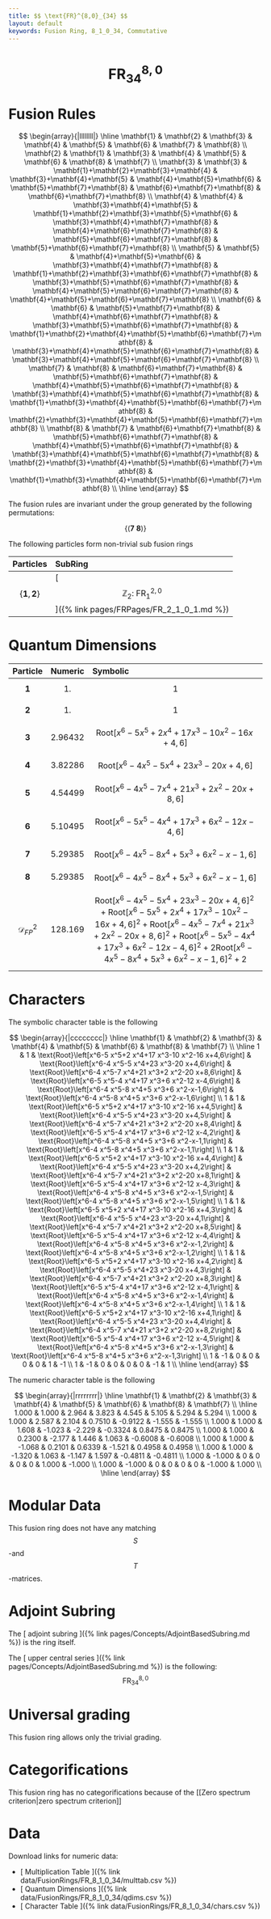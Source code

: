 ```yaml
---
title: $$ \text{FR}^{8,0}_{34} $$
layout: default
keywords: Fusion Ring, 8_1_0_34, Commutative
---
```

# $$ \text{FR}^{8,0}_{34} $$


# Fusion Rules

$$
\begin{array}{|llllllll|}
\hline
 \mathbf{1} & \mathbf{2} & \mathbf{3} & \mathbf{4} & \mathbf{5} & \mathbf{6} & \mathbf{7} & \mathbf{8} \\
 \mathbf{2} & \mathbf{1} & \mathbf{3} & \mathbf{4} & \mathbf{5} & \mathbf{6} & \mathbf{8} & \mathbf{7} \\
 \mathbf{3} & \mathbf{3} & \mathbf{1}+\mathbf{2}+\mathbf{3}+\mathbf{4} & \mathbf{3}+\mathbf{4}+\mathbf{5} & \mathbf{4}+\mathbf{5}+\mathbf{6} & \mathbf{5}+\mathbf{7}+\mathbf{8} & \mathbf{6}+\mathbf{7}+\mathbf{8} & \mathbf{6}+\mathbf{7}+\mathbf{8} \\
 \mathbf{4} & \mathbf{4} & \mathbf{3}+\mathbf{4}+\mathbf{5} & \mathbf{1}+\mathbf{2}+\mathbf{3}+\mathbf{5}+\mathbf{6} & \mathbf{3}+\mathbf{4}+\mathbf{7}+\mathbf{8} & \mathbf{4}+\mathbf{6}+\mathbf{7}+\mathbf{8} & \mathbf{5}+\mathbf{6}+\mathbf{7}+\mathbf{8} & \mathbf{5}+\mathbf{6}+\mathbf{7}+\mathbf{8} \\
 \mathbf{5} & \mathbf{5} & \mathbf{4}+\mathbf{5}+\mathbf{6} & \mathbf{3}+\mathbf{4}+\mathbf{7}+\mathbf{8} & \mathbf{1}+\mathbf{2}+\mathbf{3}+\mathbf{6}+\mathbf{7}+\mathbf{8} & \mathbf{3}+\mathbf{5}+\mathbf{6}+\mathbf{7}+\mathbf{8} & \mathbf{4}+\mathbf{5}+\mathbf{6}+\mathbf{7}+\mathbf{8} & \mathbf{4}+\mathbf{5}+\mathbf{6}+\mathbf{7}+\mathbf{8} \\
 \mathbf{6} & \mathbf{6} & \mathbf{5}+\mathbf{7}+\mathbf{8} & \mathbf{4}+\mathbf{6}+\mathbf{7}+\mathbf{8} & \mathbf{3}+\mathbf{5}+\mathbf{6}+\mathbf{7}+\mathbf{8} & \mathbf{1}+\mathbf{2}+\mathbf{4}+\mathbf{5}+\mathbf{6}+\mathbf{7}+\mathbf{8} & \mathbf{3}+\mathbf{4}+\mathbf{5}+\mathbf{6}+\mathbf{7}+\mathbf{8} & \mathbf{3}+\mathbf{4}+\mathbf{5}+\mathbf{6}+\mathbf{7}+\mathbf{8} \\
 \mathbf{7} & \mathbf{8} & \mathbf{6}+\mathbf{7}+\mathbf{8} & \mathbf{5}+\mathbf{6}+\mathbf{7}+\mathbf{8} & \mathbf{4}+\mathbf{5}+\mathbf{6}+\mathbf{7}+\mathbf{8} & \mathbf{3}+\mathbf{4}+\mathbf{5}+\mathbf{6}+\mathbf{7}+\mathbf{8} & \mathbf{1}+\mathbf{3}+\mathbf{4}+\mathbf{5}+\mathbf{6}+\mathbf{7}+\mathbf{8} & \mathbf{2}+\mathbf{3}+\mathbf{4}+\mathbf{5}+\mathbf{6}+\mathbf{7}+\mathbf{8} \\
 \mathbf{8} & \mathbf{7} & \mathbf{6}+\mathbf{7}+\mathbf{8} & \mathbf{5}+\mathbf{6}+\mathbf{7}+\mathbf{8} & \mathbf{4}+\mathbf{5}+\mathbf{6}+\mathbf{7}+\mathbf{8} & \mathbf{3}+\mathbf{4}+\mathbf{5}+\mathbf{6}+\mathbf{7}+\mathbf{8} & \mathbf{2}+\mathbf{3}+\mathbf{4}+\mathbf{5}+\mathbf{6}+\mathbf{7}+\mathbf{8} & \mathbf{1}+\mathbf{3}+\mathbf{4}+\mathbf{5}+\mathbf{6}+\mathbf{7}+\mathbf{8} \\
\hline
\end{array}
$$


The fusion rules are invariant under the group generated by the following permutations:

$$ \{(\mathbf{7} \  \mathbf{8})\} $$


The following particles form non-trivial sub fusion rings

| Particles | SubRing |
| :------ | :------ |
| $$ \{\mathbf{1},\mathbf{2}\} $$ | [ $$ \mathbb{Z}_2:\ \text{FR}^{2,0}_{1} $$ ]({% link pages/FRPages/FR_2_1_0_1.md %}) |

# Quantum Dimensions

| Particle | Numeric | Symbolic |
| :------ | :------ | :------ |
| $$ \mathbf{1} $$ | $$ 1. $$ | $$ 1 $$ |
| $$ \mathbf{2} $$ | $$ 1. $$ | $$ 1 $$ |
| $$ \mathbf{3} $$ | $$ 2.96432 $$ | $$ \text{Root}\left[x^6-5 x^5+2 x^4+17 x^3-10 x^2-16 x+4,6\right] $$ |
| $$ \mathbf{4} $$ | $$ 3.82286 $$ | $$ \text{Root}\left[x^6-4 x^5-5 x^4+23 x^3-20 x+4,6\right] $$ |
| $$ \mathbf{5} $$ | $$ 4.54499 $$ | $$ \text{Root}\left[x^6-4 x^5-7 x^4+21 x^3+2 x^2-20 x+8,6\right] $$ |
| $$ \mathbf{6} $$ | $$ 5.10495 $$ | $$ \text{Root}\left[x^6-5 x^5-4 x^4+17 x^3+6 x^2-12 x-4,6\right] $$ |
| $$ \mathbf{7} $$ | $$ 5.29385 $$ | $$ \text{Root}\left[x^6-4 x^5-8 x^4+5 x^3+6 x^2-x-1,6\right] $$ |
| $$ \mathbf{8} $$ | $$ 5.29385 $$ | $$ \text{Root}\left[x^6-4 x^5-8 x^4+5 x^3+6 x^2-x-1,6\right] $$ |
| $$ \mathcal{D}_{FP}^2 $$ | $$ 128.169 $$ | $$ \text{Root}\left[x^6-4 x^5-5 x^4+23 x^3-20 x+4,6\right]^2+\text{Root}\left[x^6-5 x^5+2 x^4+17 x^3-10 x^2-16 x+4,6\right]^2+\text{Root}\left[x^6-4 x^5-7 x^4+21 x^3+2 x^2-20 x+8,6\right]^2+\text{Root}\left[x^6-5 x^5-4 x^4+17 x^3+6 x^2-12 x-4,6\right]^2+2 \text{Root}\left[x^6-4 x^5-8 x^4+5 x^3+6 x^2-x-1,6\right]^2+2 $$ |

# Characters

The symbolic character table is the following

$$
\begin{array}{|cccccccc|}
\hline
 \mathbf{1} & \mathbf{2} & \mathbf{3} & \mathbf{4} & \mathbf{5} & \mathbf{6} & \mathbf{8} & \mathbf{7} \\
\hline
 1 & 1 & \text{Root}\left[x^6-5 x^5+2 x^4+17 x^3-10 x^2-16 x+4,6\right] & \text{Root}\left[x^6-4 x^5-5 x^4+23 x^3-20 x+4,6\right] & \text{Root}\left[x^6-4 x^5-7 x^4+21 x^3+2 x^2-20 x+8,6\right] & \text{Root}\left[x^6-5 x^5-4 x^4+17 x^3+6 x^2-12 x-4,6\right] & \text{Root}\left[x^6-4 x^5-8 x^4+5 x^3+6 x^2-x-1,6\right] & \text{Root}\left[x^6-4 x^5-8 x^4+5 x^3+6 x^2-x-1,6\right] \\
 1 & 1 & \text{Root}\left[x^6-5 x^5+2 x^4+17 x^3-10 x^2-16 x+4,5\right] & \text{Root}\left[x^6-4 x^5-5 x^4+23 x^3-20 x+4,5\right] & \text{Root}\left[x^6-4 x^5-7 x^4+21 x^3+2 x^2-20 x+8,4\right] & \text{Root}\left[x^6-5 x^5-4 x^4+17 x^3+6 x^2-12 x-4,2\right] & \text{Root}\left[x^6-4 x^5-8 x^4+5 x^3+6 x^2-x-1,1\right] & \text{Root}\left[x^6-4 x^5-8 x^4+5 x^3+6 x^2-x-1,1\right] \\
 1 & 1 & \text{Root}\left[x^6-5 x^5+2 x^4+17 x^3-10 x^2-16 x+4,4\right] & \text{Root}\left[x^6-4 x^5-5 x^4+23 x^3-20 x+4,2\right] & \text{Root}\left[x^6-4 x^5-7 x^4+21 x^3+2 x^2-20 x+8,1\right] & \text{Root}\left[x^6-5 x^5-4 x^4+17 x^3+6 x^2-12 x-4,3\right] & \text{Root}\left[x^6-4 x^5-8 x^4+5 x^3+6 x^2-x-1,5\right] & \text{Root}\left[x^6-4 x^5-8 x^4+5 x^3+6 x^2-x-1,5\right] \\
 1 & 1 & \text{Root}\left[x^6-5 x^5+2 x^4+17 x^3-10 x^2-16 x+4,3\right] & \text{Root}\left[x^6-4 x^5-5 x^4+23 x^3-20 x+4,1\right] & \text{Root}\left[x^6-4 x^5-7 x^4+21 x^3+2 x^2-20 x+8,5\right] & \text{Root}\left[x^6-5 x^5-4 x^4+17 x^3+6 x^2-12 x-4,4\right] & \text{Root}\left[x^6-4 x^5-8 x^4+5 x^3+6 x^2-x-1,2\right] & \text{Root}\left[x^6-4 x^5-8 x^4+5 x^3+6 x^2-x-1,2\right] \\
 1 & 1 & \text{Root}\left[x^6-5 x^5+2 x^4+17 x^3-10 x^2-16 x+4,2\right] & \text{Root}\left[x^6-4 x^5-5 x^4+23 x^3-20 x+4,3\right] & \text{Root}\left[x^6-4 x^5-7 x^4+21 x^3+2 x^2-20 x+8,3\right] & \text{Root}\left[x^6-5 x^5-4 x^4+17 x^3+6 x^2-12 x-4,1\right] & \text{Root}\left[x^6-4 x^5-8 x^4+5 x^3+6 x^2-x-1,4\right] & \text{Root}\left[x^6-4 x^5-8 x^4+5 x^3+6 x^2-x-1,4\right] \\
 1 & 1 & \text{Root}\left[x^6-5 x^5+2 x^4+17 x^3-10 x^2-16 x+4,1\right] & \text{Root}\left[x^6-4 x^5-5 x^4+23 x^3-20 x+4,4\right] & \text{Root}\left[x^6-4 x^5-7 x^4+21 x^3+2 x^2-20 x+8,2\right] & \text{Root}\left[x^6-5 x^5-4 x^4+17 x^3+6 x^2-12 x-4,5\right] & \text{Root}\left[x^6-4 x^5-8 x^4+5 x^3+6 x^2-x-1,3\right] & \text{Root}\left[x^6-4 x^5-8 x^4+5 x^3+6 x^2-x-1,3\right] \\
 1 & -1 & 0 & 0 & 0 & 0 & 1 & -1 \\
 1 & -1 & 0 & 0 & 0 & 0 & -1 & 1 \\
\hline
\end{array}
$$

The numeric character table is the following

$$
\begin{array}{|rrrrrrrr|}
\hline
 \mathbf{1} & \mathbf{2} & \mathbf{3} & \mathbf{4} & \mathbf{5} & \mathbf{6} & \mathbf{8} & \mathbf{7} \\
\hline
 1.000 & 1.000 & 2.964 & 3.823 & 4.545 & 5.105 & 5.294 & 5.294 \\
 1.000 & 1.000 & 2.587 & 2.104 & 0.7510 & -0.9122 & -1.555 & -1.555 \\
 1.000 & 1.000 & 1.608 & -1.023 & -2.229 & -0.3324 & 0.8475 & 0.8475 \\
 1.000 & 1.000 & 0.2300 & -2.177 & 1.446 & 1.063 & -0.6008 & -0.6008 \\
 1.000 & 1.000 & -1.068 & 0.2101 & 0.6339 & -1.521 & 0.4958 & 0.4958 \\
 1.000 & 1.000 & -1.320 & 1.063 & -1.147 & 1.597 & -0.4811 & -0.4811 \\
 1.000 & -1.000 & 0 & 0 & 0 & 0 & 1.000 & -1.000 \\
 1.000 & -1.000 & 0 & 0 & 0 & 0 & -1.000 & 1.000 \\
\hline
\end{array}
$$

# Modular Data

This fusion ring does not have any matching $$ S $$-and $$ T $$-matrices.

# Adjoint Subring

The [ adjoint subring ]({% link pages/Concepts/AdjointBasedSubring.md %}) is the ring itself.

The [ upper central series ]({% link pages/Concepts/AdjointBasedSubring.md %}) is the following:
$$ \text{FR}^{8,0}_{34} $$

# Universal grading

This fusion ring allows only the trivial grading.

# Categorifications

This fusion ring has no categorifications because of the [[Zero spectrum criterion|zero spectrum criterion]]

# Data

Download links for numeric data:

* [ Multiplication Table ]({% link data/FusionRings/FR_8_1_0_34/multtab.csv %})
* [ Quantum Dimensions ]({% link data/FusionRings/FR_8_1_0_34/qdims.csv %})
* [ Character Table ]({% link data/FusionRings/FR_8_1_0_34/chars.csv %})